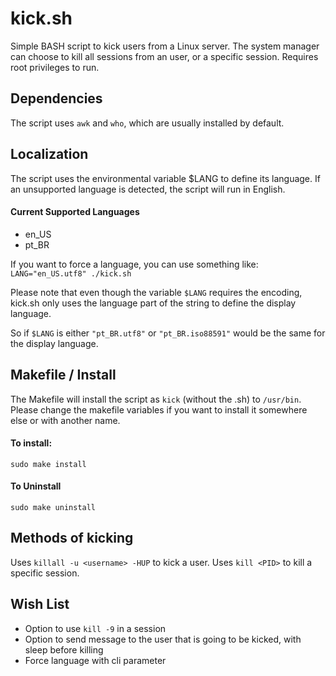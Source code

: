 # kick.sh
Simple BASH script to kick users from a Linux server.
The system manager can choose to kill all sessions from an user, or a specific session.
Requires root privileges to run.
 
## Dependencies
The script uses `awk` and `who`, which are usually installed by default.
 
## Localization
The script uses the environmental variable $LANG to define its language.
If an unsupported language is detected, the script will run in English.
 
#### Current Supported Languages
 - en_US
 - pt_BR
 
If you want to force a language, you can use something like:
`LANG="en_US.utf8" ./kick.sh`
 
Please note that even though the variable `$LANG` requires the encoding,
kick.sh only uses the language part of the string to define the display language.
 
So if `$LANG` is either `"pt_BR.utf8"` or `"pt_BR.iso88591"` would be the same
for the display language.
 
## Makefile / Install

The Makefile will install the script as `kick` (without the .sh) to `/usr/bin`.
Please change the makefile variables if you want to install it somewhere else or with another name.

#### To install:
```
sudo make install
```

#### To Uninstall
```
sudo make uninstall
```
 
## Methods of kicking

Uses `killall -u <username> -HUP` to kick a user.
Uses `kill <PID>` to kill a specific session.


## Wish List
- Option to use `kill -9` in a session
- Option to send message to the user that is going to be kicked, with sleep before killing
- Force language with cli parameter
